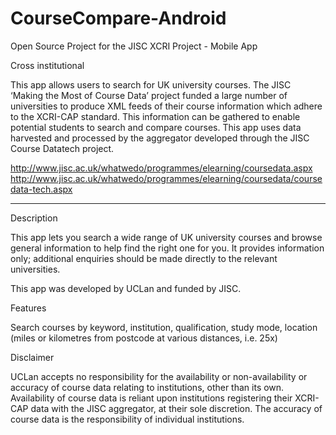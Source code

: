 CourseCompare-Android
=====================

Open Source Project for the JISC XCRI Project - Mobile App

Cross institutional 

This app allows users to search for UK university courses.  The JISC ‘Making the Most of Course Data’ project funded a large number of universities to produce XML feeds of their course information which adhere to the XCRI-CAP standard.  This information can be gathered to enable potential students to search and compare courses.  This app uses data harvested and processed by the aggregator developed through the JISC Course Datatech project.  
  
http://www.jisc.ac.uk/whatwedo/programmes/elearning/coursedata.aspx http://www.jisc.ac.uk/whatwedo/programmes/elearning/coursedata/coursedata-tech.aspx

________________________________________________________________________________________

Description 

This app lets you search a wide range of UK university courses and browse general information to help find the right one for you.  It provides information only; additional enquiries should be made directly to the relevant universities. 

This app was developed by UCLan and funded by JISC.

Features

Search courses by keyword, institution, qualification, study mode, location (miles or kilometres from postcode at various distances, i.e. 25x)
  
Disclaimer 

UCLan accepts no responsibility for the availability or non-availability or accuracy of course data relating to institutions, other than its own. Availability of course data is reliant upon institutions registering their XCRI-CAP data with the JISC aggregator, at their sole discretion. The accuracy of course data is the responsibility of individual institutions.


